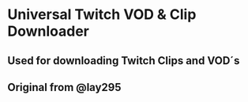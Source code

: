 # Universal Twitch VOD & Clip Downloader
## Used for downloading Twitch Clips and VOD´s
## Original from @lay295
